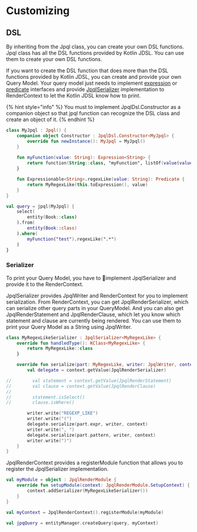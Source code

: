# Customizing

## DSL

By inheriting from the Jpql class, you can create your own DSL functions. Jpql class has all the DSL functions provided by Kotlin JDSL. You can use them to create your own DSL functions.&#x20;

If you want to create the DSL function that does more than the DSL functions provided by Kotlin JDSL, you can create and provide your own Query Model. Your query model just needs to implement [expression](expressions.md) or [predicate](predicates.md) interfaces and provide [JpqlSerializer](customizing.md#serializer) implementation to RenderContext to let the Kotlin JDSL know how to print.

{% hint style="info" %}
You must to implement JpqlDsl.Constructor as a companion object so that jpql function can recognize the DSL class and create an object of it.
{% endhint %}

```kotlin
class MyJpql : Jpql() {
    companion object Constructor : JpqlDsl.Constructor<MyJpql> {
        override fun newInstance(): MyJpql = MyJpql()
    }
    
    fun myFunction(value: String): Expression<String> {
        return function(String::class, "myFunction", listOf(value(value)))
    }

    fun Expressionable<String>.regexLike(value: String): Predicate {
        return MyRegexLike(this.toExpression(), value)
    }
}

val query = jpql(MyJpql) {
    select(
        entity(Book::class)
    ).from(
        entity(Book::class)
    ).where(
        myFunction("test").regexLike(".*")
    )
}
```

### Serializer

To print your Query Model, you have to implement JpqlSerializer and provide it to the RenderContext.&#x20;

JpqlSerializer provides JpqlWriter and RenderContext for you to implement serialization. From RenderContext, you can get JpqlRenderSerializer, which can serialize other query parts in your QueryModel. And you can also get JpqlRenderStatement and JpqlRenderClause, which let you know which statement and clause are currently being rendered. You can use them to print your Query Model as a String using JpqlWriter.

```kotlin
class MyRegexLikeSerializer : JpqlSerializer<MyRegexLike> {
    override fun handledType(): KClass<MyRegexLike> {
        return MyRegexLike::class
    }

    override fun serialize(part: MyRegexLike, writer: JpqlWriter, context: RenderContext) {
        val delegate = context.getValue(JpqlRenderSerializer)

//        val statement = context.getValue(JpqlRenderStatement)
//        val clause = context.getValue(JpqlRenderClause)
//
//        statement.isSelect()
//        clause.isWhere()

        writer.write("REGEXP_LIKE")
        writer.write("(")
        delegate.serialize(part.expr, writer, context)
        writer.write(", ")
        delegate.serialize(part.pattern, writer, context)
        writer.write(")")
    }
}
```

JpqlRenderContext provides a registerModule function that allows you to register the JpqlSerializer implementation.

```kotlin
val myModule = object : JpqlRenderModule {
    override fun setupModule(context: JpqlRenderModule.SetupContext) {
        context.addSerializer(MyRegexLikeSerializer())
    }
}

val myContext = JpqlRenderContext().registerModule(myModule)

val jpqQuery = entityManager.createQuery(query, myContext)
```

